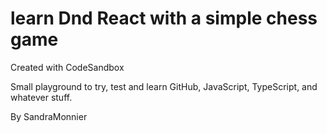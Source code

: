 # learn Dnd React with a simple chess game

Created with CodeSandbox

Small playground to try, test and learn GitHub, JavaScript, TypeScript, and whatever stuff.

By SandraMonnier
